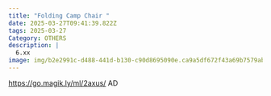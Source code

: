 ```yaml
---
title: "Folding Camp Chair "
date: 2025-03-27T09:41:39.822Z
tags: 2025-03-27
Category: OTHERS
description: |
  6.xx
image: img/b2e2991c-d488-441d-b130-c90d8695090e.ca9a5df672f43a69b7579abe19538514.webp
---
```

https://go.magik.ly/ml/2axus/
AD